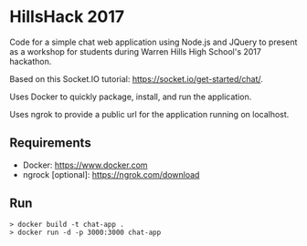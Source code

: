 # HillsHack 2017
Code for a simple chat web application using Node.js and JQuery to present as
a workshop for students during Warren Hills High School's 2017 hackathon.

Based on this Socket.IO tutorial: https://socket.io/get-started/chat/.

Uses Docker to quickly package, install, and run the application.

Uses ngrok to provide a public url for the application running on localhost.

## Requirements
- Docker: https://www.docker.com
- ngrock [optional]: https://ngrok.com/download

## Run
```
> docker build -t chat-app .
> docker run -d -p 3000:3000 chat-app
```
